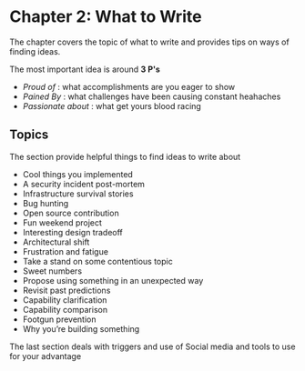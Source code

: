 # Chapter 2: What to Write

The chapter covers the topic of what to write and provides tips on ways of finding ideas.

The most important idea is around **3 P's**

- _Proud of_ : what accomplishments are you eager to show
- _Pained By_ : what challenges have been causing constant heahaches 
- _Passionate about_ : what get yours blood racing

## Topics

The section provide helpful things to find ideas to write about

- Cool things you implemented
- A security incident post-mortem
- Infrastructure survival stories
- Bug hunting
- Open source contribution
- Fun weekend project
- Interesting design tradeoff
- Architectural shift
- Frustration and fatigue
- Take a stand on some contentious topic
- Sweet numbers
- Propose using something in an unexpected way
- Revisit past predictions
- Capability clarification
- Capability comparison
- Footgun prevention
- Why you’re building something

The last section deals with triggers and use of Social media and tools to use for your advantage
